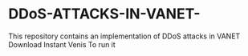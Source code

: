 # DDoS-ATTACKS-IN-VANET-
This repository contains an implementation of DDoS attacks in VANET 
Download Instant Venis To run it 
